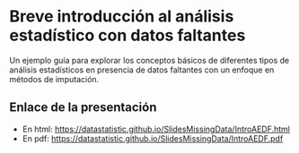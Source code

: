 # Breve introducción al análisis estadístico con datos faltantes

Un ejemplo guía para explorar los conceptos básicos de diferentes tipos de análisis estadísticos en presencia de datos faltantes con un enfoque en métodos de imputación.

## Enlace de la presentación

 - En html: https://datastatistic.github.io/SlidesMissingData/IntroAEDF.html 
 - En pdf: https://datastatistic.github.io/SlidesMissingData/IntroAEDF.pdf
